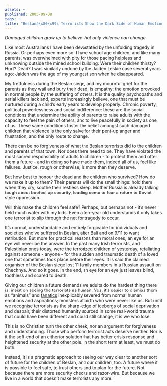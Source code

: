 ```yaml
---
assets: ~
published: 2005-09-08
tags: ~
title: "Beslanâ\x80\x99s Terrorists Show the Dark Side of Human Emotions"
---
```

*Damaged children grow up to believe that only violence can change*

Like most Australians I have been devastated by the unfolding tragedy in
Russia. Or perhaps even more so. I have school age children, and like
many parents, was overwhelmed with pity for those pacing helpless and
unknowing outside the mined school building: Were their children
thirsty? Hurt? Dead? I was similarly undone by the Jaiden Leskie case
several years ago: Jaiden was the age of my youngest son when he
disappeared.

My fretfulness during the Beslan siege, and my mournful grief for the
parents as they wail and bury their dead, is empathy: the emotion
provoked in normal people by the suffering of others. It is the quality
psychopaths and serial killers lack and, experts increasingly believe,
one that must be nurtured during a child’s early years to develop
properly. Chronic poverty, political powerlessness and social
indifference: these are the social conditions that undermine the ability
of parents to raise adults with the capacity to feel the pain of others,
and to live peacefully in society as one of us. These same conditions
foster the belief amongst such damaged children that violence is the
only salve for their pent-up anger and frustration, and the only route
to change.

There can be no forgiveness of what the Beslan terrorists did to the
children and parents of that town. Nor does there need to be. They have
violated the most sacred responsibility of adults to children - to
protect them and offer them a future - and in doing so have made them,
indeed all of us, feel like failures. Justice, rough or otherwise, is
more than they deserve.

But how best to honour the dead and the children who survived? How do we
make it up to them? Their parents will do the small things: hold them
when they cry, soothe their restless sleep. Mother Russia is already
talking tough about beefed-up security, leading some to fear a return to
Soviet-style oppression.

Will this make the children feel safe? Perhaps, but perhaps not - it’s
never held much water with my kids. Even a ten-year old understands it
only takes one terrorist to slip through the net for tragedy to occur.

It’s normal, understandable and entirely forgivable for individuals and
societies who’ve suffered in Beslan, after Bali and on 9/11 to want
retribution. But more for practical reasons than moral ones, an eye for
an eye will never be the answer. In the past many Irish terrorists, and
Palestinian ones today, were the terrorized children of yesterday,
retaliating against someone - anyone - for the sudden and traumatic
death of a loved one that sometimes took place before their eyes. It is
said the claimed organiser of the Beslan siege lost 11 family members in
a Russian assault on Chechnya. And so it goes. In the end, an eye for an
eye just leaves blind, toothless and scared to death.

Giving our children a future demands we adults do the hardest thing
there is: insist on seeing the terrorists as human. Yes, it’s easier to
dismiss them as “animals” and [fanatics]() inexplicably severed from
normal human emotions and aspirations; monsters at birth who were never
like us. But until we recognise terrorists as the sharp-edge of icebergs
of social deprivation and despair, their distorted humanity sourced in
some real-world trauma that could have been different and could still
change, it is we who lose.

This is no Christian turn the other cheek, nor an argument for
forgiveness and understanding. Those who perform terrorist acts deserve
neither. Nor is it the soft-end of an either/or solution that has better
crisis response and heightened security at the other pole. In the short
term at least, we must do both.

Instead, it is a pragmatic approach to seeing our way clear to another
sort of future for the children of Beslan, and our children, too. A
future where it is possible to feel safe, to trust others and to plan
for the future. Not because there are more security checks and
razor-wire. But because we live in a world that doesn’t make terrorists
any more.